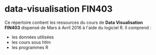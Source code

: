 # data-visualisation FIN403


Ce répertoire contient les ressources du cours de **Data Visualisation FIN403** dispensé de Mars à Avril 2016 à l'aide du logiciel R. Il comprend :

 * les données utilisées 
 * les cours sous htlm
 * les programmes R 